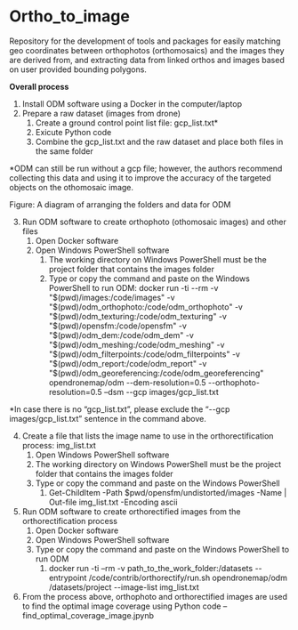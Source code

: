 # Ortho_to_image
Repository for the development of tools and packages for easily matching geo coordinates between orthophotos (orthomosaics) and the images they are derived from, and extracting data from linked orthos and images based on user provided bounding polygons. 

**Overall process**

1. Install ODM software using a Docker in the computer/laptop
2. Prepare a raw dataset (images from drone)
    1. Create a ground control point list file: gcp_list.txt*
    2. Exicute Python code
    3. Combine the gcp_list.txt and the raw dataset and place both files in the same folder

\*ODM can still be run without a gcp file; however, the authors recommend collecting this data and using it to improve the accuracy of the targeted objects on the othomosaic image.

Figure: A diagram of arranging the folders and data for ODM

3. Run ODM software to create orthophoto (othomosaic images) and other files
     1. Open Docker software
     2. Open Windows PowerShell software
          1. The working directory on Windows PowerShell must be the project folder that contains the images folder
          2. Type or copy the command and paste on the Windows PowerShell to run ODM:
             docker run -ti --rm -v "$(pwd)/images:/code/images" -v "$(pwd)/odm_orthophoto:/code/odm_orthophoto" -v "$(pwd)/odm_texturing:/code/odm_texturing" -v "$(pwd)/opensfm:/code/opensfm" -v "$(pwd)/odm_dem:/code/odm_dem" -v "$(pwd)/odm_meshing:/code/odm_meshing" -v "$(pwd)/odm_filterpoints:/code/odm_filterpoints" -v "$(pwd)/odm_report:/code/odm_report" -v "$(pwd)/odm_georeferencing:/code/odm_georeferencing" opendronemap/odm --dem-resolution=0.5 --orthophoto-resolution=0.5 –dsm --gcp images/gcp_list.txt

\*In case there is no “gcp_list.txt”, please exclude the “--gcp images/gcp_list.txt” sentence in the command above.

4. Create a file that lists the image name to use in the orthorectification process: img_list.txt
    1. Open Windows PowerShell software
    2. The working directory on Windows PowerShell must be the project folder that contains the images folder
    3. Type or copy the command and paste on the Windows PowerShell
        1. Get-ChildItem -Path $pwd/opensfm/undistorted/images -Name | Out-file img_list.txt -Encoding ascii
5. Run ODM software to create orthorectified images from the orthorectification process
    1. Open Docker software
    2. Open Windows PowerShell software
    3. Type or copy the command and paste on the Windows PowerShell to run ODM
        1. docker run -ti –rm -v path_to_the_work_folder:/datasets --entrypoint /code/contrib/orthorectify/run.sh opendronemap/odm /datasets/project --image-list img_list.txt
6. From the process above, orthophoto and orthorectified images are used to find the optimal image coverage using Python code – find_optimal_coverage_image.jpynb
